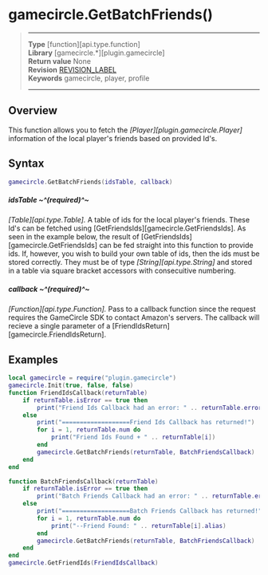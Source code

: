 # gamecircle.GetBatchFriends()

> --------------------- ------------------------------------------------------------------------------------------
> __Type__              [function][api.type.function]  
> __Library__           [gamecircle.*][plugin.gamecircle]  
> __Return value__      None  
> __Revision__          [REVISION_LABEL](REVISION_URL)  
> __Keywords__          gamecircle, player, profile  
> --------------------- ------------------------------------------------------------------------------------------


## Overview
This function allows you to fetch the _[Player][plugin.gamecircle.Player]_ information of the local player's friends based on provided Id's.

## Syntax

``````lua
gamecircle.GetBatchFriends(idsTable, callback)
``````
	
##### idsTable ~^(required)^~
_[Table][api.type.Table]._ A table of ids for the local player's friends. These Id's can be fetched using [GetFriendsIds][gamecircle.GetFriendsIds]. As seen in the example below, the result of [GetFriendsIds][gamecircle.GetFriendsIds] can be fed straight into this function to provide ids. If, however, you wish to build your own table of ids, then the ids must be stored correctly. They must be of type _[String][api.type.String]_ and stored in a table via square bracket accessors with consecuitive numbering.
	
##### callback ~^(required)^~
_[Function][api.type.Function]._ Pass to a callback function since the request requires the GameCircle SDK to contact Amazon's servers. The callback will recieve a single parameter of a [FriendIdsReturn][gamecircle.FriendIdsReturn].


## Examples

``````lua  
local gamecircle = require("plugin.gamecircle")  
gamecircle.Init(true, false, false)  
function FriendIdsCallback(returnTable)
	if returnTable.isError == true then
		print("Friend Ids Callback had an error: " .. returnTable.errorMessage)
	else
		print("===================Friend Ids Callback has returned!")
		for i = 1, returnTable.num do
			print("Friend Ids Found + " .. returnTable[i])
		end
		gamecircle.GetBatchFriends(returnTable, BatchFriendsCallback)
	end
end

function BatchFriendsCallback(returnTable)
	if returnTable.isError == true then
		print("Batch Friends Callback had an error: " .. returnTable.errorMessage)
	else
		print("===================Batch Friends Callback has returned!")
		for i = 1, returnTable.num do
			print("--Friend Found: " .. returnTable[i].alias)
		end
		gamecircle.GetBatchFriends(returnTable, BatchFriendsCallback)
	end
end
gamecircle.GetFriendIds(FriendIdsCallback)   
``````